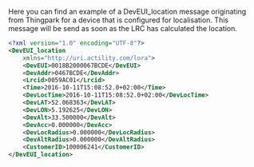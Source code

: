 Here you can find an example of a DevEUI_location message originating from Thingpark for a device that is configured for localisation. This message will be send as soon as the LRC has calculated the location.

```xml
<?xml version="1.0" encoding="UTF-8"?>
<DevEUI_location
    xmlns="http://uri.actility.com/lora">
    <DevEUI>0018B2000067BCDE</DevEUI>
    <DevAddr>0467BCDE</DevAddr>
    <Lrcid>0059AC01</Lrcid>
    <Time>2016-10-11T15:08:52.0+02:00</Time>
    <DevLocTime>2016-10-11T15:08:52.0+02:00</DevLocTime>
    <DevLAT>52.068363</DevLAT>
    <DevLON>5.192625</DevLON>
    <DevAlt>33.500000</DevAlt>
    <DevAcc>0.000000</DevAcc>
    <DevLocRadius>0.000000</DevLocRadius>
    <DevAltRadius>0.000000</DevAltRadius>
    <CustomerID>100006241</CustomerID>
</DevEUI_location>
```
